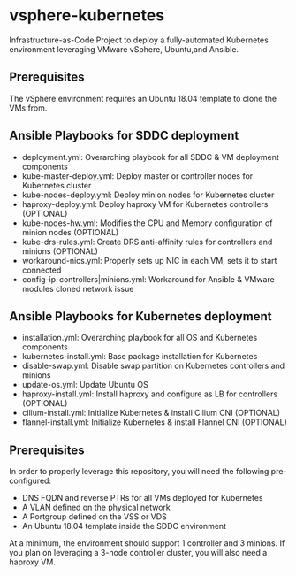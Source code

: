 # vsphere-kubernetes
Infrastructure-as-Code Project to deploy a fully-automated Kubernetes environment leveraging VMware vSphere, Ubuntu,and Ansible.

## Prerequisites
The vSphere environment requires an Ubuntu 18.04 template to clone the VMs from.

## Ansible Playbooks for SDDC deployment
- deployment.yml: Overarching playbook for all SDDC & VM deployment components
- kube-master-deploy.yml: Deploy master or controller nodes for Kubernetes cluster
- kube-nodes-deploy.yml: Deploy minion nodes for Kubernetes cluster
- haproxy-deploy.yml: Deploy haproxy VM for Kubernetes controllers (OPTIONAL)
- kube-nodes-hw.yml: Modifies the CPU and Memory configuration of minion nodes (OPTIONAL)
- kube-drs-rules.yml: Create DRS anti-affinity rules for controllers and minions (OPTIONAL)
- workaround-nics.yml: Properly sets up NIC in each VM, sets it to start connected
- config-ip-controllers|minions.yml: Workaround for Ansible & VMware modules cloned network issue

## Ansible Playbooks for Kubernetes deployment
- installation.yml: Overarching playbook for all OS and Kubernetes components
- kubernetes-install.yml: Base package installation for Kubernetes
- disable-swap.yml: Disable swap partition on Kubernetes controllers and minions
- update-os.yml: Update Ubuntu OS
- haproxy-install.yml: Install haproxy and configure as LB for controllers (OPTIONAL)
- cilium-install.yml: Initialize Kubernetes & install Cilium CNI (OPTIONAL)
- flannel-install.yml: Initialize Kubernetes & install Flannel CNI (OPTIONAL)

## Prerequisites
In order to properly leverage this repository, you will need the following pre-configured:
- DNS FQDN and reverse PTRs for all VMs deployed for Kubernetes
- A VLAN defined on the physical network
- A Portgroup defined on the VSS or VDS
- An Ubuntu 18.04 template inside the SDDC environment

At a minimum, the environment should support 1 controller and 3 minions. If you plan on leveraging
a 3-node controller cluster, you will also need a haproxy VM.
